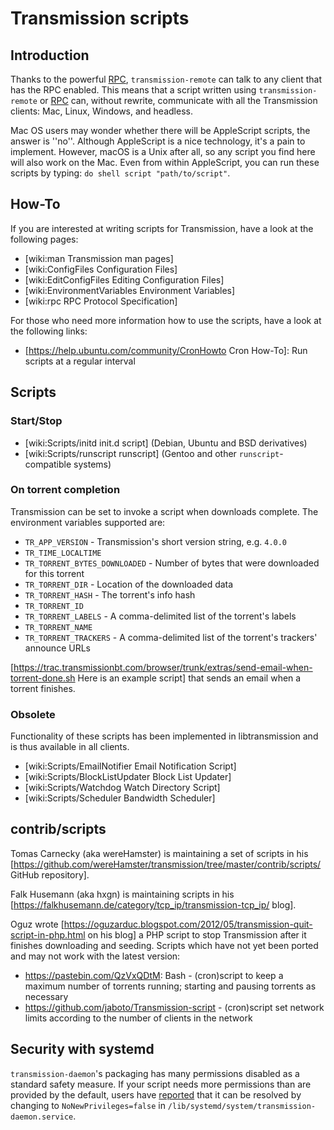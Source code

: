 # Transmission scripts
## Introduction
Thanks to the powerful [RPC](./rpc-spec.md), `transmission-remote` can talk to any client that has the RPC enabled. This means that a script written using `transmission-remote` or [RPC](./rpc-spec.md) can, without rewrite, communicate with all the Transmission clients: Mac, Linux, Windows, and headless.

Mac OS users may wonder whether there will be AppleScript scripts, the answer is ''no''. Although AppleScript is a nice technology, it's a pain to implement. However, macOS is a Unix after all, so any script you find here will also work on the Mac. Even from within AppleScript, you can run these scripts by typing: `do shell script "path/to/script"`.

## How-To
If you are interested at writing scripts for Transmission, have a look at the following pages:
 * [wiki:man Transmission man pages]
 * [wiki:ConfigFiles Configuration Files]
 * [wiki:EditConfigFiles Editing Configuration Files]
 * [wiki:EnvironmentVariables Environment Variables]
 * [wiki:rpc RPC Protocol Specification]

For those who need more information how to use the scripts, have a look at the following links:
 * [https://help.ubuntu.com/community/CronHowto Cron How-To]: Run scripts at a regular interval

## Scripts
### Start/Stop
 * [wiki:Scripts/initd init.d script] (Debian, Ubuntu and BSD derivatives)
 * [wiki:Scripts/runscript runscript] (Gentoo and other `runscript`-compatible systems)

### On torrent completion
Transmission can be set to invoke a script when downloads complete. The environment variables supported are:

 * `TR_APP_VERSION` - Transmission's short version string, e.g. `4.0.0`
 * `TR_TIME_LOCALTIME`
 * `TR_TORRENT_BYTES_DOWNLOADED` - Number of bytes that were downloaded for this torrent
 * `TR_TORRENT_DIR` - Location of the downloaded data
 * `TR_TORRENT_HASH` - The torrent's info hash
 * `TR_TORRENT_ID`
 * `TR_TORRENT_LABELS` - A comma-delimited list of the torrent's labels
 * `TR_TORRENT_NAME`
 * `TR_TORRENT_TRACKERS` - A comma-delimited list of the torrent's trackers' announce URLs

[https://trac.transmissionbt.com/browser/trunk/extras/send-email-when-torrent-done.sh Here is an example script] that sends an email when a torrent finishes.

### Obsolete
Functionality of these scripts has been implemented in libtransmission and is thus available in all clients.

 * [wiki:Scripts/EmailNotifier Email Notification Script]
 * [wiki:Scripts/BlockListUpdater Block List Updater]
 * [wiki:Scripts/Watchdog Watch Directory Script]
 * [wiki:Scripts/Scheduler Bandwidth Scheduler]

## contrib/scripts
Tomas Carnecky (aka wereHamster) is maintaining a set of scripts in his [https://github.com/wereHamster/transmission/tree/master/contrib/scripts/ GitHub repository].

Falk Husemann (aka hxgn) is maintaining scripts in his [https://falkhusemann.de/category/tcp_ip/transmission-tcp_ip/ blog].

Oguz wrote [https://oguzarduc.blogspot.com/2012/05/transmission-quit-script-in-php.html on his blog] a PHP script to stop Transmission after it finishes downloading and seeding.
Scripts which have not yet been ported and may not work with the latest version:
 * https://pastebin.com/QzVxQDtM: Bash - (cron)script to keep a maximum number of torrents running; starting and pausing torrents as necessary
 * https://github.com/jaboto/Transmission-script - (cron)script set network limits according to the number of clients in the network

## Security with systemd
`transmission-daemon`'s packaging has many permissions disabled as a standard safety measure. If your script needs more permissions than are provided by the default, users have [reported](https://github.com/transmission/transmission/issues/1951) that it can be resolved by changing to `NoNewPrivileges=false` in `/lib/systemd/system/transmission-daemon.service`.
